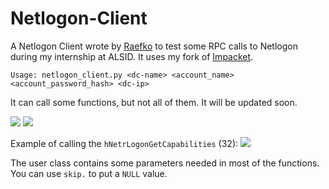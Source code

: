# Netlogon-Client
A Netlogon Client wrote by [Raefko](https://github.com/raefko) to test some RPC calls to Netlogon during my internship at ALSID.
It uses my fork of [Impacket](https://github.com/raefko/impacket).

```Usage: netlogon_client.py <dc-name> <account_name> <account_password_hash> <dc-ip>```

It can call some functions, but not all of them. It will be updated soon.

![](https://i.imgur.com/5dXAL1l.png)
![](https://i.imgur.com/5daPiAY.png)


Example of calling the ```hNetrLogonGetCapabilities``` (32):
![](https://i.imgur.com/oWXXREB.png)


The user class contains some parameters needed in most of the functions.
You can use ```skip.``` to put a `NULL` value.
